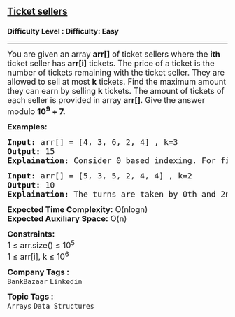 <h2><a href="https://www.geeksforgeeks.org/problems/ticket-sellers3241/1?page=3&category=Arrays&status=unsolved,attempted&sortBy=accuracy">Ticket sellers</a></h2><h3>Difficulty Level : Difficulty: Easy</h3><hr><div class="problems_problem_content__Xm_eO"><p><span style="font-size: 18px;">You are given an array <strong>arr[]</strong> of ticket sellers where the <strong>ith</strong> ticket seller has <strong>arr[i]</strong> tickets. </span><span style="font-size: 18px;">The price of a ticket is the number of tickets remaining with the ticket seller. They are allowed to sell at most <strong>k</strong> tickets. Find the maximum amount they can earn by selling <strong>k</strong>&nbsp;tickets. </span><span style="font-size: 18px;">The amount of tickets of each seller is provided in array <strong>arr[]</strong>. Give the answer modulo <strong>10<sup>9</sup>&nbsp;+ 7.</strong></span></p>
<p><strong><span style="font-size: 18px;">Examples:</span></strong></p>
<pre><span style="font-size: 18px;"><strong>Input:</strong> arr[] = [4, 3, 6, 2, 4] , k=3
<strong>Output:</strong> 15
<strong>Explaination:</strong> Consider 0 based indexing. For first two turns the 2nd seller sells. For the third turn either 0th or 2nd seller can sell. So the total becomes 6 + 5 + 4 = 15.</span></pre>
<pre><span style="font-size: 18px;"><strong>Input:</strong> arr[] = [5, 3, 5, 2, 4, 4] , k=2
<strong>Output:</strong> 10
<strong>Explaination:</strong> The turns are taken by 0th and 2nd seller. 5 + 5 = 10 is the maximum amount.</span></pre>
<p><span style="font-size: 18px;"><strong>Expected Time Complexity:</strong> O(nlogn)<br><strong>Expected Auxiliary Space:</strong> O(n)</span></p>
<p><span style="font-size: 18px;"><strong>Constraints:</strong><br>1 ≤ arr.size() ≤ 10<sup>5</sup><br>1 ≤ arr[i], k ≤ 10<sup>6</sup></span></p></div><p><span style=font-size:18px><strong>Company Tags : </strong><br><code>BankBazaar</code>&nbsp;<code>Linkedin</code>&nbsp;<br><p><span style=font-size:18px><strong>Topic Tags : </strong><br><code>Arrays</code>&nbsp;<code>Data Structures</code>&nbsp;